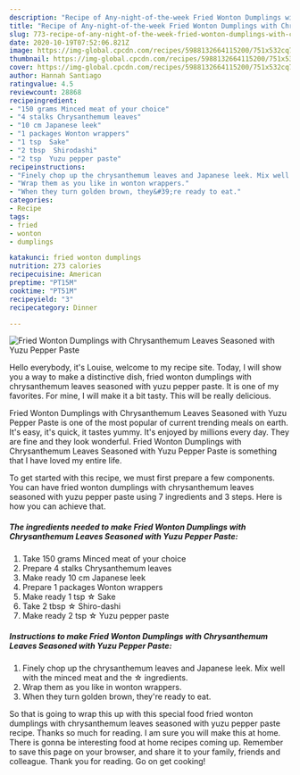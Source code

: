 ```yaml
---
description: "Recipe of Any-night-of-the-week Fried Wonton Dumplings with Chrysanthemum Leaves Seasoned with Yuzu Pepper Paste"
title: "Recipe of Any-night-of-the-week Fried Wonton Dumplings with Chrysanthemum Leaves Seasoned with Yuzu Pepper Paste"
slug: 773-recipe-of-any-night-of-the-week-fried-wonton-dumplings-with-chrysanthemum-leaves-seasoned-with-yuzu-pepper-paste
date: 2020-10-19T07:52:06.821Z
image: https://img-global.cpcdn.com/recipes/5988132664115200/751x532cq70/fried-wonton-dumplings-with-chrysanthemum-leaves-seasoned-with-yuzu-pepper-paste-recipe-main-photo.jpg
thumbnail: https://img-global.cpcdn.com/recipes/5988132664115200/751x532cq70/fried-wonton-dumplings-with-chrysanthemum-leaves-seasoned-with-yuzu-pepper-paste-recipe-main-photo.jpg
cover: https://img-global.cpcdn.com/recipes/5988132664115200/751x532cq70/fried-wonton-dumplings-with-chrysanthemum-leaves-seasoned-with-yuzu-pepper-paste-recipe-main-photo.jpg
author: Hannah Santiago
ratingvalue: 4.5
reviewcount: 28868
recipeingredient:
- "150 grams Minced meat of your choice"
- "4 stalks Chrysanthemum leaves"
- "10 cm Japanese leek"
- "1 packages Wonton wrappers"
- "1 tsp  Sake"
- "2 tbsp  Shirodashi"
- "2 tsp  Yuzu pepper paste"
recipeinstructions:
- "Finely chop up the chrysanthemum leaves and Japanese leek. Mix well with the minced meat and the ☆ ingredients."
- "Wrap them as you like in wonton wrappers."
- "When they turn golden brown, they&#39;re ready to eat."
categories:
- Recipe
tags:
- fried
- wonton
- dumplings

katakunci: fried wonton dumplings 
nutrition: 273 calories
recipecuisine: American
preptime: "PT15M"
cooktime: "PT51M"
recipeyield: "3"
recipecategory: Dinner

---
```



![Fried Wonton Dumplings with Chrysanthemum Leaves Seasoned with Yuzu Pepper Paste](https://img-global.cpcdn.com/recipes/5988132664115200/751x532cq70/fried-wonton-dumplings-with-chrysanthemum-leaves-seasoned-with-yuzu-pepper-paste-recipe-main-photo.jpg)

Hello everybody, it's Louise, welcome to my recipe site. Today, I will show you a way to make a distinctive dish, fried wonton dumplings with chrysanthemum leaves seasoned with yuzu pepper paste. It is one of my favorites. For mine, I will make it a bit tasty. This will be really delicious.

Fried Wonton Dumplings with Chrysanthemum Leaves Seasoned with Yuzu Pepper Paste is one of the most popular of current trending meals on earth. It's easy, it's quick, it tastes yummy. It's enjoyed by millions every day. They are fine and they look wonderful. Fried Wonton Dumplings with Chrysanthemum Leaves Seasoned with Yuzu Pepper Paste is something that I have loved my entire life.




To get started with this recipe, we must first prepare a few components. You can have fried wonton dumplings with chrysanthemum leaves seasoned with yuzu pepper paste using 7 ingredients and 3 steps. Here is how you can achieve that.

<!--inarticleads1-->

##### The ingredients needed to make Fried Wonton Dumplings with Chrysanthemum Leaves Seasoned with Yuzu Pepper Paste:

1. Take 150 grams Minced meat of your choice
1. Prepare 4 stalks Chrysanthemum leaves
1. Make ready 10 cm Japanese leek
1. Prepare 1 packages Wonton wrappers
1. Make ready 1 tsp ☆ Sake
1. Take 2 tbsp ☆ Shiro-dashi
1. Make ready 2 tsp ☆ Yuzu pepper paste




<!--inarticleads2-->

##### Instructions to make Fried Wonton Dumplings with Chrysanthemum Leaves Seasoned with Yuzu Pepper Paste:

1. Finely chop up the chrysanthemum leaves and Japanese leek. Mix well with the minced meat and the ☆ ingredients.
1. Wrap them as you like in wonton wrappers.
1. When they turn golden brown, they&#39;re ready to eat.




So that is going to wrap this up with this special food fried wonton dumplings with chrysanthemum leaves seasoned with yuzu pepper paste recipe. Thanks so much for reading. I am sure you will make this at home. There is gonna be interesting food at home recipes coming up. Remember to save this page on your browser, and share it to your family, friends and colleague. Thank you for reading. Go on get cooking!
